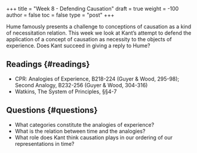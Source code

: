 +++
title = "Week 8 - Defending Causation"
draft = true
weight = -100
author = false
toc = false
type = "post"
+++

Hume famously presents a challenge to conceptions of causation as a kind of
necessitation relation. This week we look at Kant&rsquo;s attempt to defend the
application of a concept of causation as necessity to the objects of
experience. Does Kant succeed in giving a reply to Hume?


## Readings {#readings}

-   CPR: Analogies of Experience, B218-224 (Guyer & Wood, 295-98); Second
    Analogy, B232-256 (Guyer & Wood, 304-316)
-   Watkins, The System of Principles, §§4-7


## Questions {#questions}

-   What categories constitute the analogies of experience?
-   What is the relation between time and the analogies?
-   What role does Kant think causation plays in our ordering of our
    representations in time?
